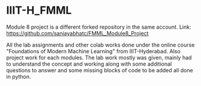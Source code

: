# IIIT-H_FMML
Module 8 project is a different forked repository in the same account.
Link: https://github.com/sanjayabhatc/FMML_Module8_Project

All the lab assignments and other colab works done under the online course "Foundations of Modern Machine Learning" from IIIT-Hyderabad.
Also project work for each modules.
The lab work mostly was given, mainly had to understand the concept and working along with some additional questions to answer and some missing blocks of code to be added all done in python.
